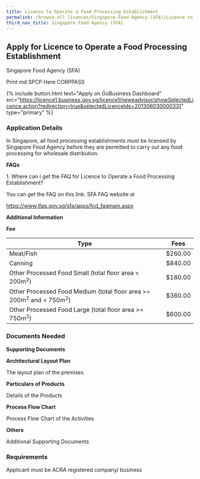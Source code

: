 ```yaml
---
title: Licence to Operate a Food Processing Establishment
permalink: /browse-all-licences/Singapore-Food-Agency-(SFA)/Licence-to-Operate-a-Food-Processing-Establishment
third_nav_title: Singapore Food Agency (SFA)
---
```


## Apply for Licence to Operate a Food Processing Establishment

Singapore Food Agency (SFA)

Print md SPCP Here CORPPASS

{% include button.html text="Apply on GoBusiness Dashboard" src="https://licence1.business.gov.sg/licence1/neweadvisor/showSelectedLicence.action?redirection=true&selectedLicenceIds=201306030000331" type="primary" %}

### Application Details

<p>In Singapore, all food processing establishments must be licensed by Singapore Food Agency before they are permitted to carry out any food processing for wholesale distribution.</p>
<p><strong>FAQs</strong></p>
<p>1. Where can I get the FAQ for Licence to Operate a Food Processing Establishment?</p>
<p>You can get the FAQ on this link: SFA FAQ website at</p>
<p><a href="https://www.ifaq.gov.sg/sfa/apps/fcd_faqmain.aspx">https://www.ifaq.gov.sg/sfa/apps/fcd_faqmain.aspx</a></p>

**Additional Information**

<p><strong>Fee</strong></p>
<table class="table table-condensed">
<thead>
<tr>
<th>Type</th>
<th>Fees</th>
</tr>
</thead>
<tbody>
<tr>
<td data-title="Type">Meat/Fish</td>
<td data-title="Fees">$260.00</td>
</tr>
<tr>
<td data-title="Type">Canning</td>
<td data-title="Fees">$840.00</td>
</tr>
<tr>
<td data-title="Type">Other Processed Food Small (total floor area &lt; 200m<sup>2</sup>)</td>
<td data-title="Fees">$180.00</td>
</tr>
<tr>
<td data-title="Type">Other Processed Food Medium (total floor area &gt;= 200m<sup>2</sup>&nbsp;and &lt; 750m<sup>2</sup>)</td>
<td data-title="Fees">$360.00</td>
</tr>
<tr>
<td data-title="Type">Other Processed Food Large (total floor area &gt;= 750m<sup>2</sup>)</td>
<td data-title="Fees">$600.00</td>
</tr>
</tbody>
</table>

### Documents Needed

<p><strong>Supporting Documents</strong></p>
<p><strong>Architectural Layout Plan</strong></p>
<p>The layout plan of the premises</p>
<p><strong>Particulars of Products</strong></p>
<p>Details of the Products</p>
<p><strong>Process Flow Chart</strong></p>
<p>Process Flow Chart of the Activities</p>
<p><strong>Others</strong></p>
<p>Additional Supporting Documents</p>


### Requirements

Applicant must be ACRA registered company/ business


